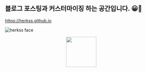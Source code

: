 ## 블로그 포스팅과 커스터마이징 하는 공간입니다. 😀💛

<https://herkss.github.io>


![herkss face](https://herkss.github.io/assets/images/1103.jpg)
<p align="center">
<img src="https://herkss.github.io/assets/images/1103.jpg", height="100x", width="100px">
</p>
